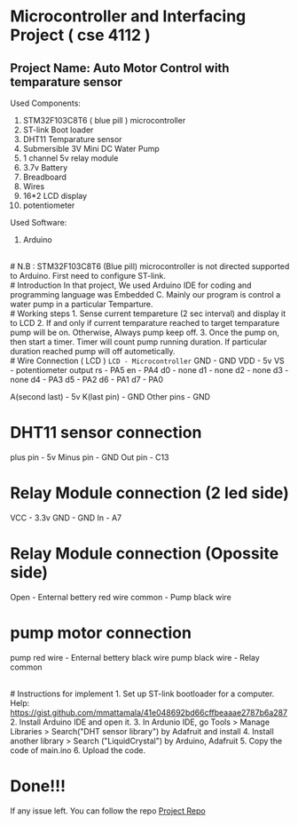 # Microcontroller and Interfacing Project ( cse 4112 )
## Project Name: Auto Motor Control with temparature sensor

Used Components:
1. STM32F103C8T6 ( blue pill ) microcontroller
2. ST-link Boot loader
3. DHT11 Temparature sensor
4. Submersible 3V Mini DC Water Pump
5. 1 channel 5v relay module
6. 3.7v Battery
7. Breadboard
8. Wires 
9. 16*2 LCD display 
10. potentiometer

Used Software:
1. Arduino

</br>
# N.B : 
STM32F103C8T6 (Blue pill) microcontroller is not directed supported to Arduino. First need to configure ST-link. 

</br>
# Introduction
In that project, We used Arduino IDE for coding and programming language was Embedded C. Mainly our program is control 
a water pump in a particular Temparture. 

<br>
# Working steps
1. Sense current tempareture (2 sec interval) and display it to LCD
2. If and only if current temparature reached to target temparature pump will be on. Otherwise, Always pump keep off.
3. Once the pump on, then start a timer. Timer will count pump running duration. If particular duration reached pump 
will off autometically.

<br>
# Wire Connection ( LCD )
<code>LCD - Microcontroller</code>
GND - GND
VDD - 5v
VS - potentiometer output
rs - PA5
en - PA4
d0 - none
d1 - none
d2 - none
d3 - none
d4 - PA3
d5 - PA2
d6 - PA1
d7 - PA0

A(second last) - 5v
K(last pin) - GND
Other pins - GND

# DHT11 sensor connection
plus pin - 5v
Minus pin - GND
Out pin - C13

# Relay Module connection (2 led side)
VCC - 3.3v 
GND - GND
In - A7

# Relay Module connection (Opossite side)
Open - Enternal bettery red wire
common - Pump black wire

# pump motor connection
pump red wire - Enternal bettery black wire
pump black wire - Relay common

<br>
# Instructions for implement 
1. Set up ST-link bootloader for a computer. Help: <a href="https://gist.github.com/mmattamala/41e048692bd66cffbeaaae2787b6a287">https://gist.github.com/mmattamala/41e048692bd66cffbeaaae2787b6a287</a>
2. Install Arduino IDE and open it.
3. In Ardunio IDE, go Tools > Manage Libraries > Search("DHT sensor library") by Adafruit and install
4. Install another library > Search ("LiquidCrystal") by Arduino, Adafruit
5. Copy the code of main.ino
6. Upload the code.


# Done!!!
If any issue left. You can follow the repo <a href="https://github.com/tonmoy-1705025/microcontroller-cse-4112">Project Repo</a>


